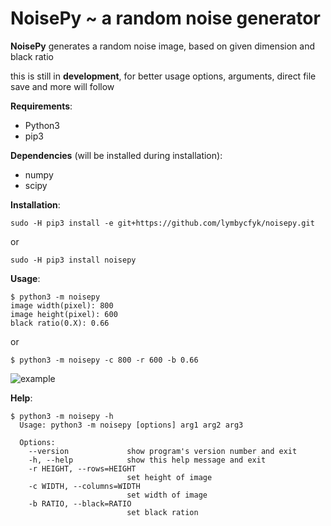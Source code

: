 # NoisePy ~ a random noise generator ####

__NoisePy__ generates a random noise image, based on given dimension  and 
black ratio

this is still in **development**, for better usage options, arguments, direct file save and more will follow

__Requirements__:

+ Python3
+ pip3

__Dependencies__ (will be installed during installation):
+ numpy
+ scipy

__Installation__:
```commandline
sudo -H pip3 install -e git+https://github.com/lymbycfyk/noisepy.git
```

or

```commandline
sudo -H pip3 install noisepy
```

__Usage__:
```commandline
$ python3 -m noisepy
image width(pixel): 800
image height(pixel): 600
black ratio(0.X): 0.66
```
or
```commandline
$ python3 -m noisepy -c 800 -r 600 -b 0.66
```

![example](https://imgur.com/a/Ebag9 "example image")

__Help__:
```commandline
$ python3 -m noisepy -h
  Usage: python3 -m noisepy [options] arg1 arg2 arg3

  Options:
    --version             show program's version number and exit
    -h, --help            show this help message and exit
    -r HEIGHT, --rows=HEIGHT
                          set height of image
    -c WIDTH, --columns=WIDTH
                          set width of image
    -b RATIO, --black=RATIO
                          set black ration
```
